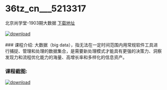 # 36tz_cn___5213317
北京尚学堂-1903期大数据
[下载地址](http://www.36tz.cn/article/5213317 "下载地址")
<br/></br>[![download](http://36tz.cn/muke_img/2020_05_2-135-300x192.png "下载地址")](http://www.36tz.cn/article/5213317 "下载地址")
<br/></br>### 课程介绍:
大数据（big data），指无法在一定时间范围内用常规软件工具进行捕捉、管理和处理的数据集合，是需要新处理模式才能具有更强的决策力、洞察发现力和流程优化能力的海量、高增长率和多样化的信息资产。

### 课程截图:
[![download](http://36tz.cn/muke_img/2020_05_1-145.png "下载地址")](http://www.36tz.cn/article/5213317 "下载地址")
